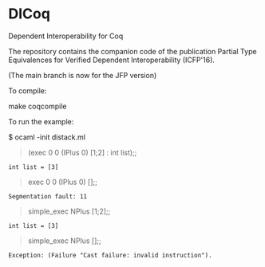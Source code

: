 
# DICoq
Dependent Interoperability for Coq

The repository contains the companion code of the publication
Partial Type Equivalences for Verified Dependent Interoperability
(ICFP'16).

(The main branch is now for the JFP version)


To compile:

   make coqcompile

To run the example:

$ ocaml -init distack.ml

> (exec 0 0 (IPlus 0) [1;2] : int list);;

	int list = [3]

> exec 0 0 (IPlus 0) [];;

	Segmentation fault: 11 

> simple_exec NPlus [1;2];;

	int list = [3]

> simple_exec NPlus [];;

	Exception: (Failure "Cast failure: invalid instruction").   
